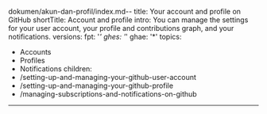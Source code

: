 dokumen/akun-dan-profil/index.md--
title: Your account and profile on GitHub
shortTitle: Account and profile
intro: You can manage the settings for your user account, your profile and contributions graph, and your notifications.
versions:
  fpt: '*'
  ghes: '*'
  ghae: '*'
topics:
  - Accounts
  - Profiles
  - Notifications
children:
  - /setting-up-and-managing-your-github-user-account
  - /setting-up-and-managing-your-github-profile
  - /managing-subscriptions-and-notifications-on-github
---

